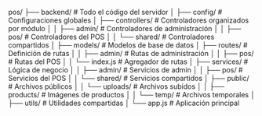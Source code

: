 pos/
├── backend/ # Todo el código del servidor
│ ├── config/ # Configuraciones globales
│ ├── controllers/ # Controladores organizados por módulo
│ │ ├── admin/ # Controladores de administración
│ │ ├── pos/ # Controladores del POS
│ │ └── shared/ # Controladores compartidos
│ ├── models/ # Modelos de base de datos
│ ├── routes/ # Definición de rutas
│ │ ├── admin/ # Rutas de administración
│ │ ├── pos/ # Rutas del POS
│ │ └── index.js # Agregador de rutas
│ ├── services/ # Lógica de negocio
│ │ ├── admin/ # Servicios de admin
│ │ ├── pos/ # Servicios del POS
│ │ └── shared/ # Servicios compartidos
│ ├── public/ # Archivos públicos
│ │ └── uploads/ # Archivos subidos
│ │ ├── products/ # Imágenes de productos
│ │ └── temp/ # Archivos temporales
│ ├── utils/ # Utilidades compartidas
│ └── app.js # Aplicación principal

